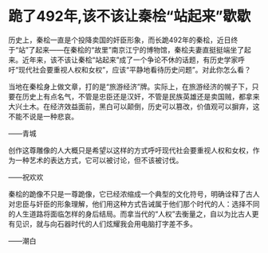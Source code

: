 # 跪了492年,该不该让秦桧“站起来”歇歇

历史上，秦桧一直是个投降卖国的奸臣形象，而长跪492年的秦桧，近日终于“站”了起来——在秦桧的“故里”南京江宁的博物馆，秦桧夫妻直挺挺端坐了起来。近年来，该不该让秦桧“站起来”成了一个争论不休的话题，有历史学家呼吁“现代社会要重视人权和女权”，应该“平静地看待历史问题”。对此你怎么看？ 

当地在秦桧身上做文章，打的是“旅游经济”牌。实际上，在旅游经济的幌子下，只要在历史上有点名气，不管是忠臣还是汉奸，不管是民族英雄还是卖国贼，都拿来大兴土木。在经济效益面前，黑白可以颠倒，历史可以篡改，价值观可以摒弃，这不能不说是一种悲哀。 

——青城 

创作这尊雕像的人大概只是希望以这样的方式呼吁现代社会要重视人权和女权，作为一种艺术的表达方式，它可以被讨论，但不该被讨伐。 

——祝欢欢 

秦桧的跪像不只是一尊跪像，它已经浓缩成一个典型的文化符号，明确诠释了古人对忠臣与奸臣的形象理解，他们用这种方式告诫属于他们那个时代的人：选择不同的人生道路将面临怎样的身后结局。而拿当代的“人权”去衡量之，自以为比古人更有见识，就与向石器时代的人们炫耀我会用电脑打字差不多。 

——潮白